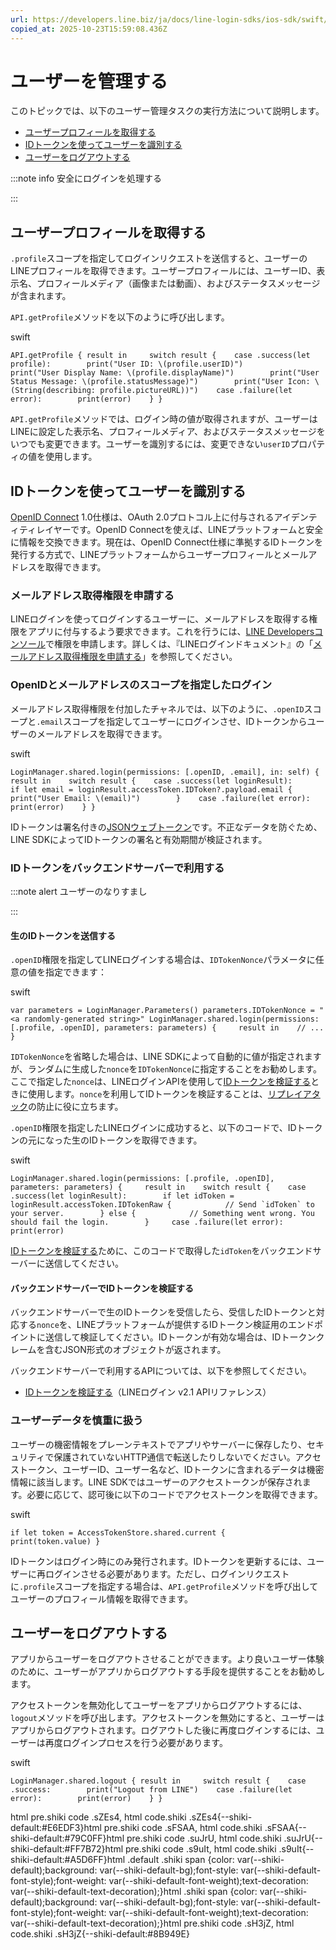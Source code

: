 ```yaml
---
url: https://developers.line.biz/ja/docs/line-login-sdks/ios-sdk/swift/managing-users/
copied_at: 2025-10-23T15:59:08.436Z
---
```

# ユーザーを管理する

このトピックでは、以下のユーザー管理タスクの実行方法について説明します。

*   [ユーザープロフィールを取得する](#get-profile)
*   [IDトークンを使ってユーザーを識別する](#get-id-token)
*   [ユーザーをログアウトする](#logout)

:::note info
安全にログインを処理する

:::

## ユーザープロフィールを取得する

`.profile`スコープを指定してログインリクエストを送信すると、ユーザーのLINEプロフィールを取得できます。ユーザープロフィールには、ユーザーID、表示名、プロフィールメディア（画像または動画）、およびステータスメッセージが含まれます。

`API.getProfile`メソッドを以下のように呼び出します。

swift

`API.getProfile { result in     switch result {    case .success(let profile):        print("User ID: \(profile.userID)")        print("User Display Name: \(profile.displayName)")        print("User Status Message: \(profile.statusMessage)")        print("User Icon: \(String(describing: profile.pictureURL))")    case .failure(let error):        print(error)    } }`

`API.getProfile`メソッドでは、ログイン時の値が取得されますが、ユーザーはLINEに設定した表示名、プロフィールメディア、およびステータスメッセージをいつでも変更できます。ユーザーを識別するには、変更できない`userID`プロパティの値を使用します。

## IDトークンを使ってユーザーを識別する

[OpenID Connect](https://openid.net/developers/how-connect-works/) 1.0仕様は、OAuth 2.0プロトコル上に付与されるアイデンティティレイヤーです。OpenID Connectを使えば、LINEプラットフォームと安全に情報を交換できます。現在は、OpenID Connect仕様に準拠するIDトークンを発行する方式で、LINEプラットフォームからユーザープロフィールとメールアドレスを取得できます。

### メールアドレス取得権限を申請する

LINEログインを使ってログインするユーザーに、メールアドレスを取得する権限をアプリに付与するよう要求できます。これを行うには、[LINE Developersコンソール](https://developers.line.biz/console/)で権限を申請します。詳しくは、『LINEログインドキュメント』の「[メールアドレス取得権限を申請する](https://developers.line.biz/ja/docs/line-login/integrate-line-login/#applying-for-email-permission)」を参照してください。

### OpenIDとメールアドレスのスコープを指定したログイン

メールアドレス取得権限を付加したチャネルでは、以下のように、`.openID`スコープと`.email`スコープを指定してユーザーにログインさせ、IDトークンからユーザーのメールアドレスを取得できます。

swift

`LoginManager.shared.login(permissions: [.openID, .email], in: self) {     result in    switch result {    case .success(let loginResult):        if let email = loginResult.accessToken.IDToken?.payload.email {            print("User Email: \(email)")        }    case .failure(let error):        print(error)    } }`

IDトークンは署名付きの[JSONウェブトークン](https://datatracker.ietf.org/doc/html/rfc7519)です。不正なデータを防ぐため、LINE SDKによってIDトークンの署名と有効期間が検証されます。

### IDトークンをバックエンドサーバーで利用する

:::note alert
ユーザーのなりすまし

:::

#### 生のIDトークンを送信する

`.openID`権限を指定してLINEログインする場合は、`IDTokenNonce`パラメータに任意の値を指定できます：

swift

`var parameters = LoginManager.Parameters() parameters.IDTokenNonce = "<a randomly-generated string>" LoginManager.shared.login(permissions: [.profile, .openID], parameters: parameters) {     result in    // ... }`

`IDTokenNonce`を省略した場合は、LINE SDKによって自動的に値が指定されますが、ランダムに生成した`nonce`を`IDTokenNonce`に指定することをお勧めします。ここで指定した`nonce`は、LINEログインAPIを使用して[IDトークンを検証する](#verify-id-token-on-server)ときに使用します。`nonce`を利用してIDトークンを検証することは、[リプレイアタック](https://en.wikipedia.org/wiki/Replay_attack)の防止に役に立ちます。

`.openID`権限を指定したLINEログインに成功すると、以下のコードで、IDトークンの元になった生のIDトークンを取得できます。

swift

``LoginManager.shared.login(permissions: [.profile, .openID], parameters: parameters) {     result in    switch result {    case .success(let loginResult):        if let idToken = loginResult.accessToken.IDTokenRaw {            // Send `idToken` to your server.        } else {            // Something went wrong. You should fail the login.        }     case .failure(let error):        print(error)``

[IDトークンを検証する](#verify-id-token-on-server)ために、このコードで取得した`idToken`をバックエンドサーバーに送信してください。

#### バックエンドサーバーでIDトークンを検証する

バックエンドサーバーで生のIDトークンを受信したら、受信したIDトークンと対応する`nonce`を、LINEプラットフォームが提供するIDトークン検証用のエンドポイントに送信して検証してください。IDトークンが有効な場合は、IDトークンクレームを含むJSON形式のオブジェクトが返されます。

バックエンドサーバーで利用するAPIについては、以下を参照してください。

*   [IDトークンを検証する](https://developers.line.biz/ja/reference/line-login/#verify-id-token)（LINEログイン v2.1 APIリファレンス）

### ユーザーデータを慎重に扱う

ユーザーの機密情報をプレーンテキストでアプリやサーバーに保存したり、セキュリティで保護されていないHTTP通信で転送したりしないでください。アクセストークン、ユーザーID、ユーザー名など、IDトークンに含まれるデータは機密情報に該当します。LINE SDKではユーザーのアクセストークンが保存されます。必要に応じて、認可後に以下のコードでアクセストークンを取得できます。

swift

`if let token = AccessTokenStore.shared.current {     print(token.value) }`

IDトークンはログイン時にのみ発行されます。IDトークンを更新するには、ユーザーに再ログインさせる必要があります。ただし、ログインリクエストに`.profile`スコープを指定する場合は、`API.getProfile`メソッドを呼び出してユーザーのプロフィール情報を取得できます。

## ユーザーをログアウトする

アプリからユーザーをログアウトさせることができます。より良いユーザー体験のために、ユーザーがアプリからログアウトする手段を提供することをお勧めします。

アクセストークンを無効化してユーザーをアプリからログアウトするには、`logout`メソッドを呼び出します。アクセストークンを無効にすると、ユーザーはアプリからログアウトされます。ログアウトした後に再度ログインするには、ユーザーは再度ログインプロセスを行う必要があります。

swift

`LoginManager.shared.logout { result in     switch result {    case .success:        print("Logout from LINE")    case .failure(let error):        print(error)    } }`

html pre.shiki code .sZEs4, html code.shiki .sZEs4{--shiki-default:#E6EDF3}html pre.shiki code .sFSAA, html code.shiki .sFSAA{--shiki-default:#79C0FF}html pre.shiki code .suJrU, html code.shiki .suJrU{--shiki-default:#FF7B72}html pre.shiki code .s9uIt, html code.shiki .s9uIt{--shiki-default:#A5D6FF}html .default .shiki span {color: var(--shiki-default);background: var(--shiki-default-bg);font-style: var(--shiki-default-font-style);font-weight: var(--shiki-default-font-weight);text-decoration: var(--shiki-default-text-decoration);}html .shiki span {color: var(--shiki-default);background: var(--shiki-default-bg);font-style: var(--shiki-default-font-style);font-weight: var(--shiki-default-font-weight);text-decoration: var(--shiki-default-text-decoration);}html pre.shiki code .sH3jZ, html code.shiki .sH3jZ{--shiki-default:#8B949E}